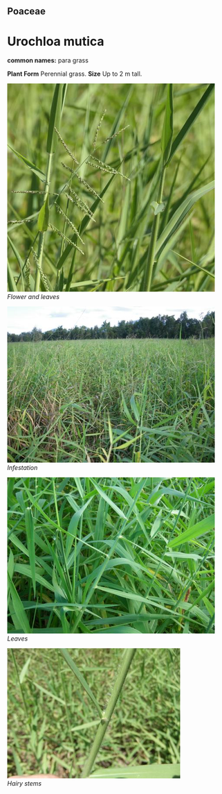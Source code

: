 ## Poaceae
# Urochloa mutica
**common names:** para grass

**Plant Form** Perennial grass. **Size** Up to 2 m tall.


![Flower and leaves](100112_P1122260.jpg)  
 *Flower and leaves* 

![Infestation](6686_IMGP7437.jpg)  
 *Infestation* 

![Leaves](6688_IMGP7443.jpg)  
 *Leaves* 

![Hairy stems](60172_DSCF0034.jpg)  
 *Hairy stems* 

